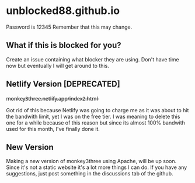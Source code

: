 # unblocked88.github.io
Password is 12345
Remember that this may change.
## What if this is blocked for you?

Create an issue containing what blocker they are using. Don't have time now but eventually I will get around to this.


## Netlify Version [DEPRECATED]
m̶o̶n̶k̶e̶y̶3̶t̶h̶r̶e̶e̶.̶n̶e̶t̶l̶i̶f̶y̶.̶a̶p̶p̶/̶i̶n̶d̶e̶x̶2̶.̶h̶t̶m̶l̶

Got rid of this because Netlify was going to charge me as it was about to hit the bandwith limit, yet I was on the free tier. I was meaning to delete this one for a while because of this reason but since its almost 
100% bandwith used for this month, I've finally done it.

## New Version
Making a new version of monkey3three using Apache, will be up soon. Since it's not a static website it's a lot more things I can do. If you have any suggestions, just post something in the discussions tab of the github.
